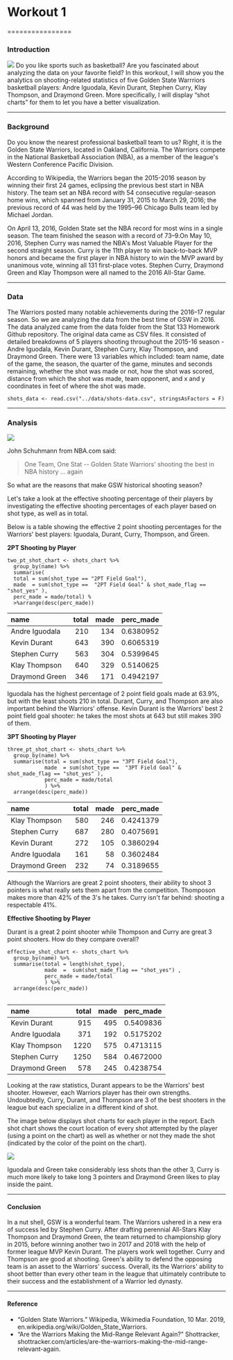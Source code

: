 # Workout 1
================

### Introduction

![](https://fadeawayworld.net/wp-content/uploads/2019/01/warriors-hp-graphic.jpg)
Do you like sports such as basketball? Are you fascinated about analyzing the data on your favorite field? In this workout, I will show you the analytics on shooting-related statistics of five Golden State Warrriors basketball players: Andre Iguodala, Kevin Durant, Stephen Curry, Klay Thompson, and Draymond Green. More specifically, I will display “shot charts” for them to let you have a better visualization.

------------------------------------------------------------------------

### Background

Do you know the nearest professional basketball team to us? Right, it is the Golden State Warriors, located in Oakland, California. The Warriors compete in the National Basketball Association (NBA), as a member of the league's Western Conference Pacific Division.

According to Wikipedia, the Warriors began the 2015-2016 season by winning their first 24 games, eclipsing the previous best start in NBA history. The team set an NBA record with 54 consecutive regular-season home wins, which spanned from January 31, 2015 to March 29, 2016; the previous record of 44 was held by the 1995–96 Chicago Bulls team led by Michael Jordan.

On April 13, 2016, Golden State set the NBA record for most wins in a single season. The team finished the season with a record of 73–9.On May 10, 2016, Stephen Curry was named the NBA's Most Valuable Player for the second straight season. Curry is the 11th player to win back-to-back MVP honors and became the first player in NBA history to win the MVP award by unanimous vote, winning all 131 first-place votes. Stephen Curry, Draymond Green and Klay Thompson were all named to the 2016 All-Star Game. 

------------------------------------------------------------------------

### Data

The Warriors posted many notable achievements during the 2016–17 regular season. So we are analyzing the data from the best time of GSW in 2016. The data analyzed came from the data folder from the Stat 133 Homework Github repository. The original data came as CSV files. It consisted of detailed breakdowns of 5 players shooting throughout the 2015-16 season - Andre Iguodala, Kevin Durant, Stephen Curry, Klay Thompson, and Draymond Green. There were 13 variables which included: team name, date of the game, the season, the quarter of the game, minutes and seconds remaining, whether the shot was made or not, how the shot was scored, distance from which the shot was made, team opponent, and x and y coordinates in feet of where the shot was made. 

```{r}
shots_data <- read.csv("../data/shots-data.csv", stringsAsFactors = F)
```
------------------------------------------------------------------------

### Analysis

![](https://cdn.nba.net/nba-drupal-prod/styles/landscape_2090w/s3/2017-12/GettyImages-684463444.jpg?itok=CMilmuEa)

John Schuhmann from NBA.com said: 

> One Team, One Stat -- Golden State Warriors' shooting the best in NBA history ... again

So what are the reasons that make GSW historical shooting season?

Let's take a look at the effective shooting percentage of their players by investigating the effective shooting percentages of each player based on shot type, as well as in total. 

Below is a table showing the effective 2 point shooting percentages for the Warriors' best players: Iguodala, Durant, Curry, Thompson, and Green.

**2PT Shooting by Player**

```{r}
two_pt_shot_chart <- shots_chart %>% 
  group_by(name) %>% 
  summarise(
  total = sum(shot_type == "2PT Field Goal"),
  made  = sum(shot_type ==  "2PT Field Goal" & shot_made_flag == "shot_yes" ),
  perc_made = made/total) %
  >%arrange(desc(perc_made))
```

| name           |  total|  made|  perc\_made|
|:---------------|------:|-----:|-----------:|
| Andre Iguodala |    210|   134|   0.6380952|
| Kevin Durant   |    643|   390|   0.6065319|
| Stephen Curry  |    563|   304|   0.5399645|
| Klay Thompson  |    640|   329|   0.5140625|
| Draymond Green |    346|   171|   0.4942197|

Iguodala has the highest percentage of 2 point field goals made at 63.9%, but with the least shoots 210 in total. Durant, Curry, and Thompson are also important behind the Warriors' offense. Kevin Durant is the Warriors' best 2 point field goal shooter: he takes the most shots at 643 but still makes 390 of them. 

**3PT Shooting by Player**
```{r}
three_pt_shot_chart <- shots_chart %>%
  group_by(name) %>%
  summarise(total = sum(shot_type == "3PT Field Goal"),
            made  = sum(shot_type ==  "3PT Field Goal" & shot_made_flag == "shot_yes" ),
            perc_made = made/total
            ) %>%
  arrange(desc(perc_made))
```

| name           |  total|  made|  perc\_made|
|:---------------|------:|-----:|-----------:|
| Klay Thompson  |    580|   246|   0.4241379|
| Stephen Curry  |    687|   280|   0.4075691|
| Kevin Durant   |    272|   105|   0.3860294|
| Andre Iguodala |    161|    58|   0.3602484|
| Draymond Green |    232|    74|   0.3189655|

Although the Warriors are great 2 point shooters, their ability to shoot 3 pointers is what really sets them apart from the competition. Thomposon makes more than 42% of the 3's he takes. Curry isn't far behind: shooting a respectable 41%.

**Effective Shooting by Player**

Durant is a great 2 point shooter while Thompson and Curry are great 3 point shooters. How do they compare overall? 
```{r}
effective_shot_chart <- shots_chart %>%
  group_by(name) %>%
  summarise(total = length(shot_type),
            made  =  sum(shot_made_flag == "shot_yes") ,
            perc_made = made/total
            ) %>%
  arrange(desc(perc_made))
  
```

| name           |  total|  made|  perc\_made|
|:---------------|------:|-----:|-----------:|
| Kevin Durant   |    915|   495|   0.5409836|
| Andre Iguodala |    371|   192|   0.5175202|
| Klay Thompson  |   1220|   575|   0.4713115|
| Stephen Curry  |   1250|   584|   0.4672000|
| Draymond Green |    578|   245|   0.4238754|

Looking at the raw statistics, Durant appears to be the Warriors' best shooter. However, each Warriors player has their own strengths. Undoubtedly, Curry, Durant, and Thompson are 3 of the best shooters in the league but each specialize in a different kind of shot.


The image below displays shot charts for each player in the report. Each shot chart shows the court location of every shot attempted by the player (using a point on the chart) as well as whether or not they made the shot (indicated by the color of the point on the chart).

![](../images/gsw-shot-charts.png)

Iguodala and Green take considerably less shots than the other 3, Curry is much more likely to take long 3 pointers and Draymond Green likes to play inside the paint.

------------------------------------------------------------------------

#### Conclusion

In a nut shell, GSW is a wonderful team. The Warriors ushered in a new era of success led by Stephen Curry. After drafting perennial All-Stars Klay Thompson and Draymond Green, the team returned to championship glory in 2015, before winning another two in 2017 and 2018 with the help of former league MVP Kevin Durant. The players work well together. Curry and Thompson are good at shooting. Green's ability to defend the opposing team is an asset to the Warriors' success. Overall, its the Warriors' ability to shoot better than every other team in the league that ultimately contribute to their success and the establishment of a Warrior led dynasty.

------------------------------------------------------------------------

#### Reference
* “Golden State Warriors.” Wikipedia, Wikimedia Foundation, 10 Mar. 2019, en.wikipedia.org/wiki/Golden_State_Warriors.
* “Are the Warriors Making the Mid-Range Relevant Again?” Shottracker, shottracker.com/articles/are-the-warriors-making-the-mid-range-relevant-again.


